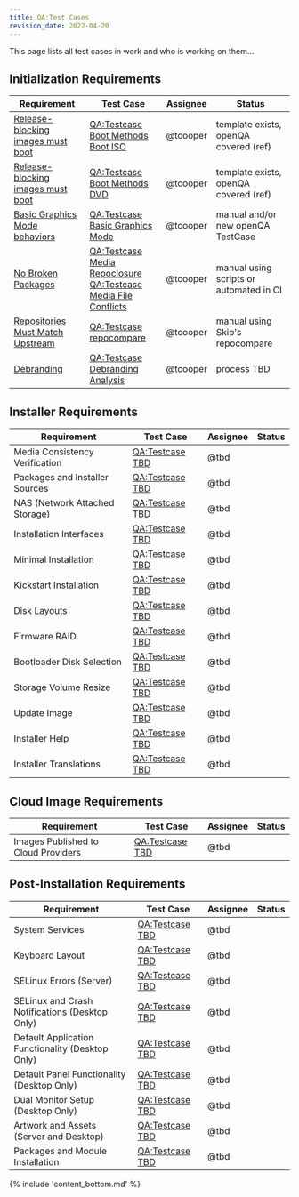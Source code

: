 ```yaml
---
title: QA:Test Cases
revision_date: 2022-04-20
---
```


This page lists all test cases in work and who is working on them...

## Initialization Requirements

| Requirement                                         | Test Case                                                                | Assignee                | Status                                  |
| --------------------------------------------------- | ------------------------------------------------------------------------ | ----------------------- | --------------------------------------- |
| [Release-blocking images must boot](release_criteria.md#release-blocking-images-must-boot) | [QA:Testcase Boot Methods Boot ISO](Testcase_Boot_Methods_Boot_Iso.md) | @tcooper | template exists, openQA covered (ref) |
| [Release-blocking images must boot](release_criteria.md#release-blocking-images-must-boot) | [QA:Testcase Boot Methods DVD](Testcase_Boot_Methods_Dvd.md) | @tcooper | template exists, openQA covered (ref) |
| [Basic Graphics Mode behaviors](release_criteria.md#basic-graphics-mode-behaviors) | [QA:Testcase Basic Graphics Mode](Testcase_Basic_Graphics_Mode.md) | @tcooper | manual and/or new openQA TestCase |
| [No Broken Packages](release_criteria.md#no-broken-packages) | [QA:Testcase Media Repoclosure](Testcase_Media_Repoclosure.md)<br>[QA:Testcase Media File Conflicts](Testcase_Media_File_Conflicts.md) | @tcooper | manual using scripts or automated in CI |
| [Repositories Must Match Upstream](release_criteria.md#repositories-must-match-upstream) | [QA:Testcase repocompare](Testcase_Repo_Compare.md) | @tcooper | manual using Skip's repocompare |
| [Debranding](release_criteria.md#debranding) | [QA:Testcase Debranding Analysis](Testcase_Debranding.md) | @tcooper | process TBD |


## Installer Requirements

| Requirement                                         | Test Case                                                                | Assignee                | Status                                  |
| --------------------------------------------------- | ------------------------------------------------------------------------ | ----------------------- | --------------------------------------- |
| Media Consistency Verification                      | [QA:Testcase TBD](Testcase_Template.md)                                  | @tbd                    |                                         |
| Packages and Installer Sources                      | [QA:Testcase TBD](Testcase_Template.md)                                  | @tbd                    |                                         |
| NAS (Network Attached Storage)                      | [QA:Testcase TBD](Testcase_Template.md)                                  | @tbd                    |                                         |
| Installation Interfaces                             | [QA:Testcase TBD](Testcase_Template.md)                                  | @tbd                    |                                         |
| Minimal Installation                                | [QA:Testcase TBD](Testcase_Template.md)                                  | @tbd                    |                                         |
| Kickstart Installation                              | [QA:Testcase TBD](Testcase_Template.md)                                  | @tbd                    |                                         |
| Disk Layouts                                        | [QA:Testcase TBD](Testcase_Template.md)                                  | @tbd                    |                                         |
| Firmware RAID                                       | [QA:Testcase TBD](Testcase_Template.md)                                  | @tbd                    |                                         |
| Bootloader Disk Selection                           | [QA:Testcase TBD](Testcase_Template.md)                                  | @tbd                    |                                         |
| Storage Volume Resize                               | [QA:Testcase TBD](Testcase_Template.md)                                  | @tbd                    |                                         |
| Update Image                                        | [QA:Testcase TBD](Testcase_Template.md)                                  | @tbd                    |                                         |
| Installer Help                                      | [QA:Testcase TBD](Testcase_Template.md)                                  | @tbd                    |                                         |
| Installer Translations                              | [QA:Testcase TBD](Testcase_Template.md)                                  | @tbd                    |                                         |


## Cloud Image Requirements

| Requirement                                         | Test Case                                                                | Assignee                | Status                                  |
| --------------------------------------------------- | ------------------------------------------------------------------------ | ----------------------- | --------------------------------------- |
| Images Published to Cloud Providers                 | [QA:Testcase TBD](Testcase_Template.md)                                  | @tbd                    |                                         |


## Post-Installation Requirements

| Requirement                                         | Test Case                                                                | Assignee                | Status                                  |
| --------------------------------------------------- | ------------------------------------------------------------------------ | ----------------------- | --------------------------------------- |
| System Services                                     | [QA:Testcase TBD](Testcase_Template.md)                                  | @tbd                    |                                         |
| Keyboard Layout                                     | [QA:Testcase TBD](Testcase_Template.md)                                  | @tbd                    |                                         |
| SELinux Errors (Server)                             | [QA:Testcase TBD](Testcase_Template.md)                                  | @tbd                    |                                         |
| SELinux and Crash Notifications (Desktop Only)      | [QA:Testcase TBD](Testcase_Template.md)                                  | @tbd                    |                                         |
| Default Application Functionality (Desktop Only)    | [QA:Testcase TBD](Testcase_Template.md)                                  | @tbd                    |                                         |
| Default Panel Functionality (Desktop Only)          | [QA:Testcase TBD](Testcase_Template.md)                                  | @tbd                    |                                         |
| Dual Monitor Setup (Desktop Only)                   | [QA:Testcase TBD](Testcase_Template.md)                                  | @tbd                    |                                         |
| Artwork and Assets (Server and Desktop)             | [QA:Testcase TBD](Testcase_Template.md)                                  | @tbd                    |                                         |
| Packages and Module Installation                    | [QA:Testcase TBD](Testcase_Template.md)                                  | @tbd                    |                                         |


{% include 'content_bottom.md' %}
